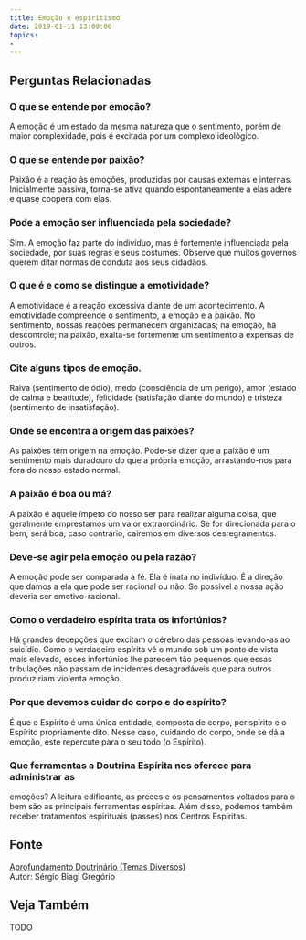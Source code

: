 ```yaml
---
title: Emoção e espiritismo
date: 2019-01-11 13:00:00
topics: 
- 
---
```




## Perguntas Relacionadas

### O que se entende por emoção?
A emoção é um estado da mesma natureza que o sentimento, porém de
maior complexidade, pois é excitada por um complexo ideológico.

### O que se entende por paixão?
Paixão é a reação às emoções, produzidas por causas externas e
internas. Inicialmente passiva, torna-se ativa quando espontaneamente a
elas adere e quase coopera com elas.

### Pode a emoção ser influenciada pela sociedade?
Sim. A emoção faz parte do indivíduo, mas é fortemente influenciada pela
sociedade, por suas regras e seus costumes. Observe que muitos governos
querem ditar normas de conduta aos seus cidadãos.

### O que é e como se distingue a emotividade?
A emotividade é a reação excessiva diante de um acontecimento. A
emotividade compreende o sentimento, a emoção e a paixão. No
sentimento, nossas reações permanecem organizadas; na emoção, há
descontrole; na paixão, exalta-se fortemente um sentimento a expensas
de outros.

### Cite alguns tipos de emoção.

Raiva (sentimento de ódio), medo (consciência de um perigo),
amor (estado de calma e beatitude), felicidade (satisfação
diante do mundo) e tristeza (sentimento de insatisfação).

### Onde se encontra a origem das paixões?
As paixões têm origem na emoção. Pode-se dizer que a paixão é um
sentimento mais duradouro do que a própria emoção, arrastando-nos para
fora do nosso estado normal.

### A paixão é boa ou má?
A paixão é aquele ímpeto do nosso ser para realizar alguma coisa, que
geralmente emprestamos um valor extraordinário. Se for direcionada para
o bem, será boa; caso contrário, cairemos em diversos desregramentos.

### Deve-se agir pela emoção ou pela razão?
A emoção pode ser comparada à fé. Ela é inata no indivíduo. É a direção
que damos a ela que pode ser racional ou não. Se possível a nossa ação
deveria ser emotivo-racional.

### Como o verdadeiro espírita trata os infortúnios?
Há grandes decepções que excitam o cérebro das pessoas levando-as ao
suicídio. Como o verdadeiro espírita vê o mundo sob um ponto de vista
mais elevado, esses infortúnios lhe parecem tão pequenos que essas
tribulações não passam de incidentes desagradáveis que para outros
produziriam violenta emoção.

### Por que devemos cuidar do corpo e do espírito?
É que o Espírito é uma única entidade, composta de corpo, perispírito e
o Espírito propriamente dito. Nesse caso, cuidando do corpo, onde se dá
a emoção, este repercute para o seu todo (o Espírito).

### Que ferramentas a Doutrina Espírita nos oferece para administrar as
emoções?
A leitura edificante, as preces e os pensamentos voltados para o bem são
as principais ferramentas espíritas. Além disso, podemos também receber
tratamentos espirituais (passes) nos Centros Espíritas.






## Fonte
[Aprofundamento Doutrinário (Temas Diversos)](https://sites.google.com/view/aprofundamentodoutrinario/emoção-e-espiritismo)  
Autor: Sérgio Biagi Gregório



## Veja Também
TODO


